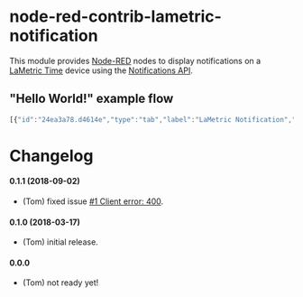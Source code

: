# node-red-contrib-lametric-notification

This module provides [Node-RED](https://nodered.org/) nodes to display notifications on a [LaMetric Time](https://lametric.com/) device using the [Notifications API](http://lametric-documentation.readthedocs.io/en/latest/reference-docs/device-notifications.html).


## "Hello World!" example flow
```javascript
[{"id":"24ea3a78.d4614e","type":"tab","label":"LaMetric Notification","disabled":false,"info":""},{"id":"7e99a1b3.0c963","type":"send-notification","z":"24ea3a78.d4614e","name":"","host":"192.168.1.51","priority":"critical","icontype":"alert","lifetime":"","icon":"i555","soundId":"alarm3","soundRepeat":"1","cycles":"0","x":430,"y":80,"wires":[]},{"id":"89e44901.619178","type":"inject","z":"24ea3a78.d4614e","name":"","topic":"","payload":"Alarm Example","payloadType":"str","repeat":"","crontab":"","once":false,"onceDelay":0.1,"x":180,"y":80,"wires":[["7e99a1b3.0c963"]]},{"id":"a11c82ba.1272d8","type":"inject","z":"24ea3a78.d4614e","name":"","topic":"","payload":"Warning Example","payloadType":"str","repeat":"","crontab":"","once":false,"onceDelay":0.1,"x":180,"y":160,"wires":[["f3e0952a.018d68"]]},{"id":"f3e0952a.018d68","type":"send-notification","z":"24ea3a78.d4614e","name":"","host":"192.168.1.51","priority":"warning","icontype":"alert","lifetime":"","icon":"i1077","soundId":"alarm4","soundRepeat":"1","cycles":"","x":430,"y":160,"wires":[]},{"id":"e70c7d40.a72ff","type":"send-notification","z":"24ea3a78.d4614e","name":"","host":"192.168.1.51","priority":"info","icontype":"info","lifetime":"","icon":"i620","soundId":"notification","soundRepeat":"1","cycles":"","x":430,"y":240,"wires":[]},{"id":"359c4a67.ee3a96","type":"inject","z":"24ea3a78.d4614e","name":"","topic":"","payload":"Info Example","payloadType":"str","repeat":"","crontab":"","once":false,"onceDelay":0.1,"x":170,"y":240,"wires":[["e70c7d40.a72ff"]]}]
```

# Changelog

#### 0.1.1 (2018-09-02)
* (Tom) fixed issue [#1 Client error: 400](https://github.com/tomarc3/node-red-contrib-lametric-notification/issues/1).

#### 0.1.0 (2018-03-17)
* (Tom) initial release.

#### 0.0.0 
* (Tom) not ready yet!
